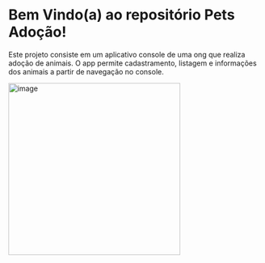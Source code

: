 # Bem Vindo(a) ao repositório Pets Adoção!
Este projeto consiste em um aplicativo console de uma ong que realiza adoção de animais. 
O app permite cadastramento, listagem e informações dos animais a partir de navegação no console.


<img width="340" alt="image" src="https://github.com/user-attachments/assets/25e3ea75-b3e5-481e-ab21-e01067980258">

